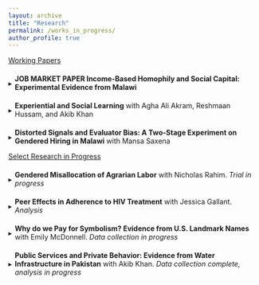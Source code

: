 ```yaml
---
layout: archive
title: "Research"
permalink: /works_in_progress/
author_profile: true
---
```


<u>Working Papers</u>

<style>
.toggle-header {
  cursor: pointer;
  display: flex;
  align-items: center;
  margin-top: 20px; /* Add vertical space before each paper */
}

.toggle-arrow {
  display: inline-block;
  transition: transform 0.2s ease;
  margin-right: 6px;
}

.toggle-content {
  display: none;
  margin-left: 20px;
}
</style>
<script>
  const showAllAbstracts = false; // ← Only change this line to control behavior

  function toggleAbstract(id, arrowId) {
    const content = document.getElementById(id);
    const arrow = document.getElementById(arrowId);
    if (content.style.display === "none") {
      content.style.display = "block";
      arrow.style.transform = "rotate(90deg)";
    } else {
      content.style.display = "none";
      arrow.style.transform = "rotate(0deg)";
    }
  }

 window.onload = function () {
   const contents = document.querySelectorAll('.toggle-content');
   const arrows = document.querySelectorAll('.toggle-arrow');

   contents.forEach((content, i) => {
     if (showAllAbstracts) {
       content.style.display = "block";
       arrows[i].style.transform = "rotate(90deg)";
     } else {
       content.style.display = "none";
       arrows[i].style.transform = "rotate(0deg)";
     }
   });
 };

</script>


<div>
  <div class="toggle-header" onclick="toggleAbstract('abs1', 'arrow1')">
    <span id="arrow1" class="toggle-arrow">▸</span>
    <span><strong>JOB MARKET PAPER Income-Based Homophily and Social Capital: Experimental Evidence from Malawi</strong></span>
  </div>
  <div id="abs1" class="toggle-content">
    <p>Although many studies positively associate social connections and economic outcomes, causal evidence is scarce due to endogenous link formation. I experimentally induce social interactions between female rural migrants in Malawi by facilitating low-SES women in inviting low-SES, high-SES, or a random mix of women for a shared meal. I cross-randomize a voucher for meat, a high-price `social good'. One year later, participants experience a 22% reduction in depression and a 0.13 SD increase in food consumption relative to control. While all groups experience both sets of benefits, inviting high-SES guests leads to higher consumption, while inviting low-SES guests leads to greater depression reductions. I find that effort costs prohibit women from initiating <em>any</em> relationship in the absence of the intervention, while the high price of serving meat inhibits cross-SES linking. Rather than acting as a feasibility constraint, I find that the marginal rate of substitution between low- and high-SES linking changes with the price of meat, inhibiting network economic diversity at high prices. I draw three conclusions: (1) all social relationships yield large benefits, but frictions inhibit them from forming, (2) different types of relationships are more productive across different domains, underscoring the value of economically <em>diverse</em> networks, and (3) prices reinforce income-based homophily.
</p>
  </div>

  <div class="toggle-header" onclick="toggleAbstract('abs2', 'arrow2')">
    <span id="arrow2" class="toggle-arrow">▸</span>
    <span><strong>Experiential and Social Learning</strong> with Agha Ali Akram, Reshmaan Hussam, and Akib Khan</span>
  </div>
  <div id="abs2" class="toggle-content">
    <p>This study examines complementarities between experiential and social learning in health technology adoption. We engage 1800 households in peri-urban Pakistan in a field experiment on water chlorination. Our experiment has four arms: control households, who receive no intervention; households who receive free chlorine tablets; households who receive tablets and small daily financial incentives for chlorine use; and households who receive tablets and an experiential learning intervention. In the learning intervention, participants record and visually track their children's diarrhea rate relative to control households before and after chlorine distribution. While monetary incentives generate higher chlorination than experiential learning and chlorine distribution alone in the short run, these effects quickly dissipate. While there are no differential effects of the learning arm on average, learning arm households who also have a neighbor in the learning arm chlorinate their water at a significantly higher rate for almost one year after the end of the learning intervention. Households <em>not</em> in the learning arm exhibit no difference in behavior by whether they have a neighbor in the learning arm. We propose a model of learning whereby "ownership effects", generated by self-investment in learning and intimate knowledge of specific learning processes, give rise to a complementarity between experiential and social learning. We rule out various alternative explanations, including changing beliefs about the returns to chlorine use. The welfare implications are significant: ITT (TOT) estimates suggest that learning households with learning neighbors exhibit a 0.16 SD (0.51 SD) increase in an index of child anthropometrics after one year.
  </p>
  </div>
  
  <div class="toggle-header" onclick="toggleAbstract('abs3', 'arrow3')">
  <span id="arrow3" class="toggle-arrow">▸</span>
  <span><strong>Distorted Signals and Evaluator Bias: A Two-Stage Experiment on Gendered Hiring in Malawi</strong> with Mansa Saxena</span>
  </div>
  <div id="abs3" class="toggle-content">
    <p>
Our study examines gender gaps in hiring for formal employment in Malawi. We partner with a firm to conduct two sequential experiments to study supply-side constraints (lack of qualified female applicants) and demand-side constraints (biases in hiring decisions). The first experiment focuses on increasing the pool of female applications during a recruitment drive through female-directed advertising. Despite no differences in the objective skills of the female applicants across treated and control areas, the treatment has the perverse effect of leading to a <em>reduction</em> in female hiring. This surprising result informs our second experiment—a resume audit study—where we use real applications from stage one and manipulate application features, while holding qualifications constant, to isolate biases in hiring evaluations. We argue that the treatment backfires due to the combination of evaluator bias, where evaluators place greater weight on soft-skill signals for women, and signal distortion, whereby the treatment alters how women use soft-skill signals on their applications, thereby reducing the correlation between soft-skill signals and more-informative signals of ability. In the absence of the treatment, soft-skill signals and objective technical skills are positively correlated, allowing evaluators to select objectively qualified applicants across genders. The treatment weakens this cross-signal correlation for women, which, when combined with evaluators’ greater reliance on soft-skill cues for female applicants, leads to the screening in of less-qualified women who ultimately crowd out more-qualified candidates from the pool.
  </p>
  </div>
  
</div>

<u>Select Research in Progress</u>

<div>
  <div class="toggle-header" onclick="toggleAbstract('abs4', 'arrow4')">
    <span id="arrow4" class="toggle-arrow">▸</span>
    <span><strong>Gendered Misallocation of Agrarian Labor</strong> with Nicholas Rahim. <em>Trial in progress</em>
</span>
  </div>
  <div id="abs4" class="toggle-content">
    <p>
The gap in agricultural output between men and women has long been documented in Malawi, with the difference in productivity estimated to be 28%. Standard explanations for this productivity gap point towards disparate quality and quantity of capital farm inputs. We test a novel explanation for disparities in agricultural output between men and women in Malawi: child-bearing as a unique shock to household labor supply that inhibit women from efficiently utilizing their land and maximizing potential yields. Pregnancy and child-rearing are negative shocks to women’s available labor, since women’s time and productivity is compromised by physiological changes and child-rearing responsibilities. In frictionless land, labor, and credit markets, women should be able to make productive use of their land when their own labor supply is inhibited. We test if labor and credit market frictions prevent pregnant and postpartum women from optimally using their land. We partner with an organization that provides loans for capital farm inputs to implement a randomized controlled trial with female farmers who are pregnant or have a child under the age of one year old. We randomly select women for whom we subsidize the cost and search frictions for hiring five days of agricultural labor during the farming season. We test the impact of resolving labor and credit market frictions on agricultural and health outcomes.
</p>
  </div>
  
  <div class="toggle-header" onclick="toggleAbstract('abs5', 'arrow5')">
  <span id="arrow5" class="toggle-arrow">▸</span>
  <span>
<strong>Peer Effects in Adherence to HIV Treatment</strong> with Jessica Gallant. <em>Analysis</em>
</span>
  </div>
  <div id="abs5" class="toggle-content">
    <p>
This paper investigates the role of peer influence in health behavior by studying antiretroviral therapy (ART) adherence among adolescents living with HIV in Malawi. We provide novel causal evidence of peer behaviour in determining retention in HIV care through an analysis of high-frequency electronic medical records of HIV treatment from 85 Malawian clinics. With electronic medical records of almost 45,000 adolescents, across twelve years and 23 districts in Malawi, we track high-stakes health decision-making for as long as adolescents receive care. This allows us to examine the causal impact of peer behavior on long-term health adherence among a group that is both developmentally sensitive to peer dynamics and disproportionately affected by poor health outcomes in the context of HIV.
</p>
  </div>


  <div class="toggle-header" onclick="toggleAbstract('abs6', 'arrow6')">
  <span id="arrow6" class="toggle-arrow">▸</span>
  <span>
<strong>Why do we Pay for Symbolism? Evidence from U.S. Landmark Names</strong> with Emily McDonnell. <em>Data collection in progress</em>
</span>
  </div>
  <div id="abs6" class="toggle-content">
    <p>
We use administrative data and survey experiments to analyze reactions to the renaming of U.S. geographic landmarks. Using a sample of real landmark name changes and political donations in affected zip-codes, we find evidence that people are willing to pay for their preferred symbolic representation of the U.S. map, but that they respond to the name change <em>process</em> rather than the actual replacement names. In our survey experiment, respondents express much more conservative policy preferences when we frame the 2015 renaming of Mt. McKinley to Mt. Denali as a process enacted by and benefiting groups of people, rather than a passive occurrence. Emphasizing the Indigenous origins of the name "Denali" does not generate the same response, and when combined with the active voice treatment actually mitigates the backlash. We argue that part of the reason people care about symbols is because they lose utility through the processes that seek to enact, remove, or replace symbols, distinct from preferences over the symbols themselves. Crucially, tailored information can psychologically compensate people for these utility losses and reduce backlash. These findings have implications for our understanding of cultural preferences over political processes, and policy relevance for messaging about policy changes.
</p>
  </div>
  
  
  <div class="toggle-header" onclick="toggleAbstract('abs7', 'arrow7')">
  <span id="arrow7" class="toggle-arrow">▸</span>
  <span>
<strong>Public Services and Private Behavior: Evidence from Water Infrastructure in Pakistan</strong> with Akib Khan. <em>Data collection complete, analysis in progress</em>
</span>
  </div>
  <div id="abs7" class="toggle-content">
    <p>
We study how private health behavior responds to new public water infrastructure. During an 18-month randomized controlled trial (RCT) in peri-urban Karachi, we distribute chlorine tablets to households and collect monthly, objective measures of chlorine use and water source choices. Concurrently, local NGOs independently implement water infrastructure projects in a staggered fashion. This natural variation in proximity to new standpipes and boreholes, combined with randomized access to water treatment, allows us to estimate the dynamic effects of infrastructure exposure on private behavior and health outcomes.
</p>
  </div>

</div>
